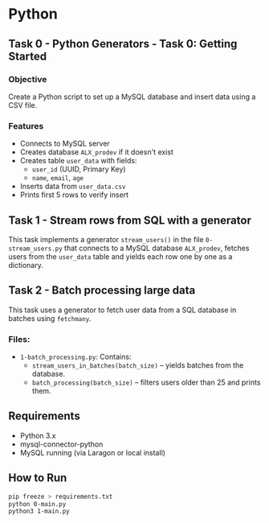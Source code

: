 # Python

## Task 0 - Python Generators - Task 0: Getting Started

### Objective
Create a Python script to set up a MySQL database and insert data using a CSV file.

### Features
- Connects to MySQL server
- Creates database `ALX_prodev` if it doesn't exist
- Creates table `user_data` with fields:
  - `user_id` (UUID, Primary Key)
  - `name`, `email`, `age`
- Inserts data from `user_data.csv`
- Prints first 5 rows to verify insert

## Task 1 - Stream rows from SQL with a generator

This task implements a generator `stream_users()` in the file `0-stream_users.py` that connects to a MySQL database `ALX_prodev`, fetches users from the `user_data` table and yields each row one by one as a dictionary.

## Task 2 - Batch processing large data

This task uses a generator to fetch user data from a SQL database in batches using `fetchmany`.

### Files:
- `1-batch_processing.py`: Contains:
  - `stream_users_in_batches(batch_size)` – yields batches from the database.
  - `batch_processing(batch_size)` – filters users older than 25 and prints them.

## Requirements
- Python 3.x
- mysql-connector-python
- MySQL running (via Laragon or local install)

## How to Run
```bash
pip freeze > requirements.txt
python 0-main.py
python3 1-main.py
